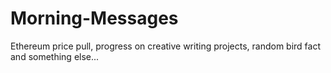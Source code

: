# Morning-Messages
Ethereum price pull, progress on creative writing projects, random bird fact and something else...
